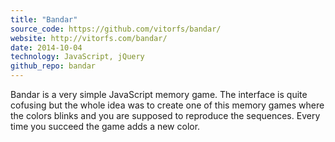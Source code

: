 ```yaml
---
title: "Bandar"
source_code: https://github.com/vitorfs/bandar/
website: http://vitorfs.com/bandar/
date: 2014-10-04
technology: JavaScript, jQuery
github_repo: bandar
---
```


Bandar is a very simple JavaScript memory game. The interface is quite cofusing but the whole idea was to create one of
this memory games where the colors blinks and you are supposed to reproduce the sequences. Every time you succeed the
game adds a new color.
